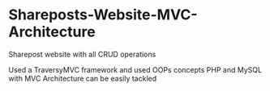 # Shareposts-Website-MVC-Architecture
Sharepost website with all CRUD operations


Used a TraversyMVC framework and used OOPs concepts 
PHP and MySQL with MVC Architecture can be easily tackled
